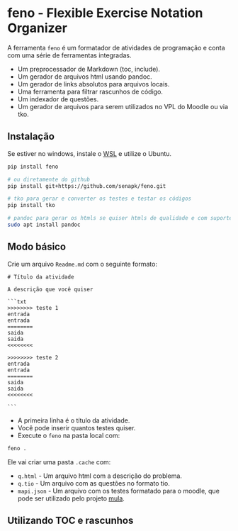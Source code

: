 # feno - Flexible Exercise Notation Organizer

A ferramenta `feno` é um formatador de atividades de programação e conta com uma série de ferramentas integradas.

- Um preprocessador de Markdown (toc, include).
- Um gerador de arquivos html usando pandoc.
- Um gerador de links absolutos para arquivos locais.
- Uma ferramenta para filtrar rascunhos de código.
- Um indexador de questões.
- Um gerador de arquivos para serem utilizados no VPL do Moodle ou via tko.

## Instalação

Se estiver no windows, instale o [WSL](https://docs.microsoft.com/pt-br/windows/wsl/install) e utilize o Ubuntu.

```bash
pip install feno

# ou diretamente do github
pip install git+https://github.com/senapk/feno.git

# tko para gerar e converter os testes e testar os códigos
pip install tko

# pandoc para gerar os htmls se quiser htmls de qualidade e com suporte a latex
sudo apt install pandoc
```

## Modo básico

Crie um arquivo `Readme.md` com o seguinte formato:

    # Título da atividade

    A descrição que você quiser

    ```txt
    >>>>>>>> teste 1
    entrada
    entrada
    ========
    saida
    saida
    <<<<<<<<
    
    >>>>>>>> teste 2
    entrada
    entrada
    ========
    saida
    saida
    <<<<<<<<

    ```

- A primeira linha é o título da atividade.
- Você pode inserir quantos testes quiser.
- Execute o `feno` na pasta local com:

```bash
feno .
```

Ele vai criar uma pasta `.cache` com:

- `q.html` - Um arquivo html com a descrição do problema.
- `q.tio` - Um arquivo com as questões no formato tio.
- `mapi.json` - Um arquivo com os testes formatado para o moodle, que pode ser utilizado pelo projeto [mula](https://github.com/senapk/mula).

## Utilizando TOC e rascunhos


